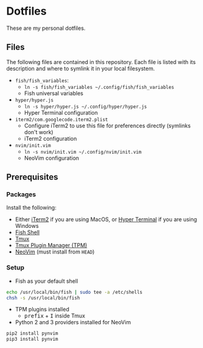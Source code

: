 # Dotfiles
These are my personal dotfiles.

## Files
The following files are contained in this repository. Each file is listed with its description and where to symlink it in your local filesystem.
- `fish/fish_variables`: 
  - `ln -s fish/fish_variables ~/.config/fish/fish_variables`
  - Fish universal variables
- `hyper/hyper.js`
  - `ln -s hyper/hyper.js ~/.config/hyper/hyper.js`
  - Hyper Terminal configuration
- `iterm2/com.googlecode.iterm2.plist`
  - Configure iTerm2 to use this file for preferences directly (symlinks don't work)
  - iTerm2 configuration
- `nvim/init.vim`
  - `ln -s nvim/init.vim ~/.config/nvim/init.vim`
  - NeoVim configuration

## Prerequisites
### Packages
Install the following:
- Either [iTerm2](https://www.iterm2.com/) if you are using MacOS, or [Hyper Terminal](https://hyper.is/) if you are using Windows
- [Fish Shell](https://fishshell.com/)
- [Tmux](https://github.com/tmux/tmux)
- [Tmux Plugin Manager (TPM)](https://github.com/tmux-plugins/tpm)
- [NeoVim](https://neovim.io/) (must install from `HEAD`)

### Setup
- Fish as your default shell
```sh
echo /usr/local/bin/fish | sudo tee -a /etc/shells
chsh -s /usr/local/bin/fish
```
- TPM plugins installed
  - <kbd>prefix</kbd> + <kbd>I</kbd> inside Tmux
- Python 2 and 3 providers installed for NeoVim
```sh
pip2 install pynvim
pip3 install pynvim
```
